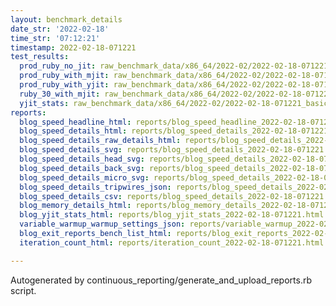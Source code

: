 ```yaml
---
layout: benchmark_details
date_str: '2022-02-18'
time_str: '07:12:21'
timestamp: 2022-02-18-071221
test_results:
  prod_ruby_no_jit: raw_benchmark_data/x86_64/2022-02/2022-02-18-071221_basic_benchmark_prod_ruby_no_jit.json
  prod_ruby_with_mjit: raw_benchmark_data/x86_64/2022-02/2022-02-18-071221_basic_benchmark_prod_ruby_with_mjit.json
  prod_ruby_with_yjit: raw_benchmark_data/x86_64/2022-02/2022-02-18-071221_basic_benchmark_prod_ruby_with_yjit.json
  ruby_30_with_mjit: raw_benchmark_data/x86_64/2022-02/2022-02-18-071221_basic_benchmark_ruby_30_with_mjit.json
  yjit_stats: raw_benchmark_data/x86_64/2022-02/2022-02-18-071221_basic_benchmark_yjit_stats.json
reports:
  blog_speed_headline_html: reports/blog_speed_headline_2022-02-18-071221.html
  blog_speed_details_html: reports/blog_speed_details_2022-02-18-071221.html
  blog_speed_details_raw_details_html: reports/blog_speed_details_2022-02-18-071221.raw_details.html
  blog_speed_details_svg: reports/blog_speed_details_2022-02-18-071221.svg
  blog_speed_details_head_svg: reports/blog_speed_details_2022-02-18-071221.head.svg
  blog_speed_details_back_svg: reports/blog_speed_details_2022-02-18-071221.back.svg
  blog_speed_details_micro_svg: reports/blog_speed_details_2022-02-18-071221.micro.svg
  blog_speed_details_tripwires_json: reports/blog_speed_details_2022-02-18-071221.tripwires.json
  blog_speed_details_csv: reports/blog_speed_details_2022-02-18-071221.csv
  blog_memory_details_html: reports/blog_memory_details_2022-02-18-071221.html
  blog_yjit_stats_html: reports/blog_yjit_stats_2022-02-18-071221.html
  variable_warmup_warmup_settings_json: reports/variable_warmup_2022-02-18-071221.warmup_settings.json
  blog_exit_reports_bench_list_html: reports/blog_exit_reports_2022-02-18-071221.bench_list.html
  iteration_count_html: reports/iteration_count_2022-02-18-071221.html

---
```

Autogenerated by continuous_reporting/generate_and_upload_reports.rb script.
